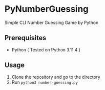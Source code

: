 # PyNumberGuessing
Simple CLI Number Guessing Game by Python

## Prerequisites
- Python ( Tested on Python 3.11.4 )

## Usage
1. Clone the repository and go to the directory
2. Run `python3 number-guessing.py`